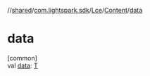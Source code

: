 //[shared](../../../../index.md)/[com.lightspark.sdk](../../index.md)/[Lce](../index.md)/[Content](index.md)/[data](data.md)

# data

[common]\
val [data](data.md): [T](index.md)
